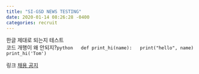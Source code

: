 ```yaml
---
title: "SI-GSD NEWS TESTING"
date: 2020-01-14 08:26:28 -0400
categories: recruit
---
```

한글 제대로 되는지 테스트  
코드 개행이 왜 안되지?
​```python  
def print_hi(name):  
  print("hello", name)  
print_hi('Tom')
​```

링크 [채용 공지][recruit-home] 

[recruit-home]: https://satreci.recruiter.co.kr/
